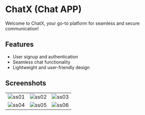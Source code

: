 # ChatX (Chat APP)

Welcome to ChatX, your go-to platform for seamless and secure communication!


## Features

- User signup and authentication
- Seamless chat functionality
- Lightweight and user-friendly design


## Screenshots

<table>
  <tr>
    <td><img src="https://github.com/amishsxt/ChatX/assets/93335461/9b9d7816-cbef-4b11-9f1b-945ad685cda5" alt="ss01"></td>
    <td><img src="https://github.com/amishsxt/ChatX/assets/93335461/fdefe905-0c8f-4de8-b3ba-661f9a80c4d7" alt="ss02"></td>
    <td><img src="https://github.com/amishsxt/ChatX/assets/93335461/aee2917f-4ca0-43e7-b15a-6f79e92a0f71" alt="ss03"></td>
  </tr>
  <tr>
    <td><img src="https://github.com/amishsxt/ChatX/assets/93335461/e26f8950-2b24-4de9-aec8-8dfd9e7fb21f" alt="ss04"></td>
    <td><img src="https://github.com/amishsxt/ChatX/assets/93335461/bb046818-9bd9-472a-b0e7-a09280ccebe3" alt="ss05"></td>
    <td><img src="https://github.com/amishsxt/ChatX/assets/93335461/e2c39fc9-d29e-4b51-a231-dea0f628ce92" alt="ss06"></td>
  </tr>
</table>


